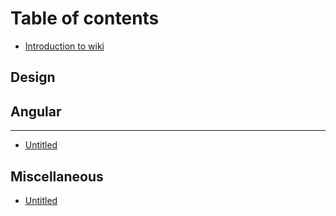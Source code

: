 # Table of contents

* [Introduction to wiki](README.md)

## Design

## Angular

---

* [Untitled](untitled.md)

## Miscellaneous

* [Untitled](miscellaneous/untitled.md)

